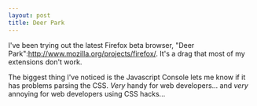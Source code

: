 ```yaml
--- 
layout: post
title: Deer Park
---
```

I've been trying out the latest Firefox beta browser, "Deer Park":http://www.mozilla.org/projects/firefox/.  It's a drag that most of my extensions don't work.  

The biggest thing I've noticed is the Javascript Console lets me know if it has problems parsing the CSS.  *Very* handy for web developers... and *very* annoying for web developers using CSS hacks...
